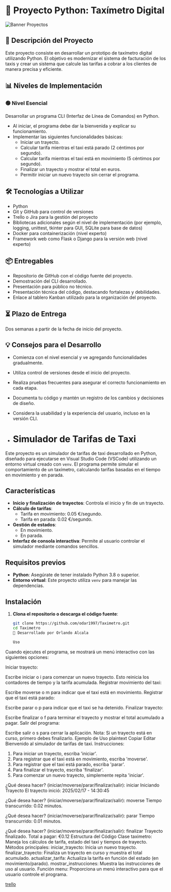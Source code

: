 
# 🚕 Proyecto Python: Taxímetro Digital

![Banner Proyectos](https://github.com/user-attachments/assets/bc6e34f7-4031-43dd-8cfc-805c935ba3c4)

## 📝 Descripción del Proyecto

Este proyecto consiste en desarrollar un prototipo de taxímetro digital utilizando Python. El objetivo es modernizar el sistema de facturación de los taxis y crear un sistema que calcule las tarifas a cobrar a los clientes de manera precisa y eficiente.

## 📊 Niveles de Implementación

### 🟢 Nivel Esencial

Desarrollar un programa CLI (Interfaz de Línea de Comandos) en Python.

- Al iniciar, el programa debe dar la bienvenida y explicar su funcionamiento.
- Implementar las siguientes funcionalidades básicas:
  - Iniciar un trayecto.
  - Calcular tarifa mientras el taxi está parado (2 céntimos por segundo).
  - Calcular tarifa mientras el taxi está en movimiento (5 céntimos por segundo).
  - Finalizar un trayecto y mostrar el total en euros.
  - Permitir iniciar un nuevo trayecto sin cerrar el programa.



## 🛠️ Tecnologías a Utilizar

- Python
- Git y GitHub para control de versiones
- Trello o Jira para la gestión del proyecto
- Bibliotecas adicionales según el nivel de implementación (por ejemplo, logging, unittest, tkinter para GUI, SQLite para base de datos)
- Docker para containerización (nivel experto)
- Framework web como Flask o Django para la versión web (nivel experto)

## 📦 Entregables

- Repositorio de GitHub con el código fuente del proyecto.
- Demostración del CLI desarrollado.
- Presentación para público no técnico.
- Presentación técnica del código, destacando fortalezas y debilidades.
- Enlace al tablero Kanban utilizado para la organización del proyecto.

## ⏳ Plazo de Entrega

Dos semanas a partir de la fecha de inicio del proyecto.

## 💡 Consejos para el Desarrollo

- Comienza con el nivel esencial y ve agregando funcionalidades gradualmente.
- Utiliza control de versiones desde el inicio del proyecto.
- Realiza pruebas frecuentes para asegurar el correcto funcionamiento en cada etapa.
- Documenta tu código y mantén un registro de los cambios y decisiones de diseño.
- Considera la usabilidad y la experiencia del usuario, incluso en la versión CLI.

- # Simulador de Tarifas de Taxi

Este proyecto es un simulador de tarifas de taxi desarrollado en Python, diseñado para ejecutarse en Visual Studio Code (VSCode) utilizando un entorno virtual creado con `venv`. El programa permite simular el comportamiento de un taxímetro, calculando tarifas basadas en el tiempo en movimiento y en parada.

## Características

- **Inicio y finalización de trayectos**: Controla el inicio y fin de un trayecto.
- **Cálculo de tarifas**:
  - Tarifa en movimiento: 0.05 €/segundo.
  - Tarifa en parada: 0.02 €/segundo.
- **Gestión de estados**:
  - En movimiento.
  - En parada.
- **Interfaz de consola interactiva**: Permite al usuario controlar el simulador mediante comandos sencillos.

## Requisitos previos

- **Python**: Asegúrate de tener instalado Python 3.8 o superior.
- **Entorno virtual**: Este proyecto utiliza `venv` para manejar las dependencias.

## Instalación

1. **Clona el repositorio o descarga el código fuente**:
   ```bash
   git clone https://github.com/odar1997/Taximetro.git
   cd Taximetro
   🚀 Desarrollado por Orlando Alcala

   Uso
Cuando ejecutes el programa, se mostrará un menú interactivo con las siguientes opciones:

Iniciar trayecto:

Escribe iniciar o i para comenzar un nuevo trayecto.
Esto reinicia los contadores de tiempo y la tarifa acumulada.
Registrar movimiento del taxi:

Escribe moverse o m para indicar que el taxi está en movimiento.
Registrar que el taxi está parado:

Escribe parar o p para indicar que el taxi se ha detenido.
Finalizar trayecto:

Escribe finalizar o f para terminar el trayecto y mostrar el total acumulado a pagar.
Salir del programa:

Escribe salir o s para cerrar la aplicación. Nota: Si un trayecto está en curso, primero debes finalizarlo.
Ejemplo de Uso
plaintext
Copiar
Editar
Bienvenido al simulador de tarifas de taxi.
Instrucciones:
1. Para iniciar un trayecto, escriba 'iniciar'.
2. Para registrar que el taxi está en movimiento, escriba 'moverse'.
3. Para registrar que el taxi está parado, escriba 'parar'.
4. Para finalizar el trayecto, escriba 'finalizar'.
5. Para comenzar un nuevo trayecto, simplemente repita 'iniciar'.

¿Qué desea hacer? (iniciar/moverse/parar/finalizar/salir): iniciar
Iniciando Trayecto
El trayecto inició: 2025/02/17 - 14:30:45

¿Qué desea hacer? (iniciar/moverse/parar/finalizar/salir): moverse
Tiempo transcurrido: 0.02 minutos.

¿Qué desea hacer? (iniciar/moverse/parar/finalizar/salir): parar
Tiempo transcurrido: 0.01 minutos.

¿Qué desea hacer? (iniciar/moverse/parar/finalizar/salir): finalizar
Trayecto finalizado. Total a pagar: €0.12
Estructura del Código
Clase taximetro:
Maneja los cálculos de tarifa, estado del taxi y tiempos de trayecto.
Métodos principales:
iniciar_trayecto: Inicia un nuevo trayecto.
finalizar_trayecto: Finaliza un trayecto en curso y muestra el total acumulado.
actualizar_tarifa: Actualiza la tarifa en función del estado (en movimiento/parado).
mostrar_instrucciones: Muestra las instrucciones de uso al usuario.
Función menu:
Proporciona un menú interactivo para que el usuario controle el programa.

[trello](https://trello.com/b/C8Arm0GR/proyecto-taximetro)
   

